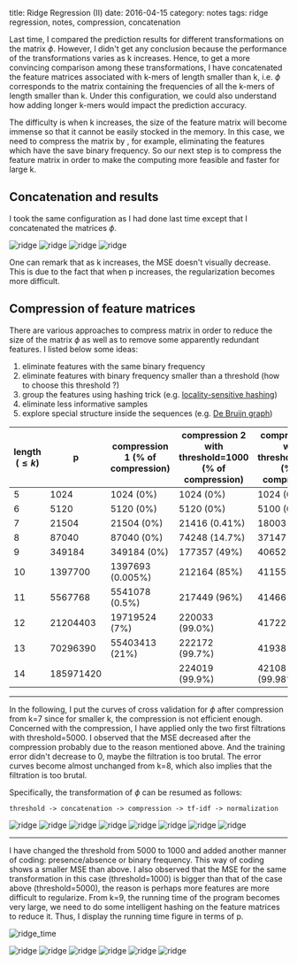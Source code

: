 title: Ridge Regression (II)
date: 2016-04-15
category: notes
tags: ridge regression, notes, compression, concatenation

Last time, I compared the prediction results for different transformations on the matrix $\phi$. However, I didn't get any conclusion because the performance of the transformations varies as k increases. Hence, to get a more convincing comparison among these transformations, I have concatenated the feature matrices associated with k-mers of length smaller than k, i.e. $\phi$ corresponds to the matrix containing the frequencies of all the k-mers of length smaller than k. Under this configuration, we could also understand how adding longer k-mers would impact the prediction accuracy.

The difficulty is when k increases, the size of the feature matrix will become immense so that it cannot be easily stocked in the memory. In this case, we need to compress the matrix by , for example, eliminating the features which have the save binary frequency. So our next step is to compress the feature matrix in order to make the computing more feasible and faster for large k.

## Concatenation and results

I took the same configuration as I had done last time except that I concatenated the matrices $\phi$.

![ridge]({filename}/images/ridge/logY_concatenate/ridge_5.png)
![ridge]({filename}/images/ridge/logY_concatenate/ridge_6.png)
![ridge]({filename}/images/ridge/logY_concatenate/ridge_7.png)
![ridge]({filename}/images/ridge/logY_concatenate/ridge_8.png)

One can remark that as k increases, the MSE doesn't visually decrease. This is due to the fact that when p increases, the regularization becomes more difficult.

## Compression of feature matrices

There are various approaches to compress matrix in order to reduce the size of the matrix $\phi$ as well as to remove some apparently redundant features. I listed below some ideas:

1. eliminate features with the same binary frequency
2. eliminate features with binary frequency smaller than a threshold (how to choose this threshold ?)
3. group the features using hashing trick (e.g. [locality-sensitive hashing][1])
4. eliminate less informative samples
5. explore special structure inside the sequences (e.g. [De Bruijn graph][2])

| length ($\le k$) | p | compression 1 (% of compression) | compression 2 with threshold=1000 (% of compression)| compression 2 with threshold=5000 (% of compression)|
| ---------------- | -- | ----------|-----------| ---------|
| 5 | 1024 | 1024 (0%) | 1024 (0%) | 1024 (0%) |
| 6 | 5120 | 5120 (0%) | 5120 (0%) | 5100 (0.39%)|
| 7 | 21504 | 21504 (0%) | 21416 (0.41%) | 18003 (16.3%) |
| 8 | 87040 | 87040 (0%) | 74248 (14.7%) | 37147 (57.3%) |
| 9 | 349184 | 349184 (0%) | 177357 (49%) | 40652 (88%) |
| 10 | 1397700 | 1397693 (0.005%) | 212164 (85%) | 41155 (97%) |
| 11 | 5567768 | 5541078 (0.5%) | 217449 (96%) | 41466 (99.3%) |
| 12 | 21204403 | 19719524 (7%) | 220033 (99.0%) | 41722 (99.8%) |
| 13 | 70296390 | 55403413 (21%) | 222172 (99.7%) | 41938 (99.9%) |
| 14 | 185971420 | | 224019 (99.9%) | 42108 (99.98%) |

--------
In the following, I put the curves of cross validation for $\phi$ after compression from k=7 since for smaller k, the compression is not efficient enough. Concerned with the compression, I have applied only the two first filtrations with threshold=5000. I observed that the MSE decreased after the compression probably due to the reason mentioned above. And the training error didn't decrease to 0, maybe the filtration is too brutal. The error curves become almost unchanged from k=8, which also implies that the filtration is too brutal.

Specifically, the transformation of $\phi$ can be resumed as follows:
```
threshold -> concatenation -> compression -> tf-idf -> normalization
```

![ridge]({filename}/images/ridge/logY_concatenate_filter5000/ridge_7.png)
![ridge]({filename}/images/ridge/logY_concatenate_filter5000/ridge_8.png)
![ridge]({filename}/images/ridge/logY_concatenate_filter5000/ridge_9.png)
![ridge]({filename}/images/ridge/logY_concatenate_filter5000/ridge_10.png)
![ridge]({filename}/images/ridge/logY_concatenate_filter5000/ridge_11.png)
![ridge]({filename}/images/ridge/logY_concatenate_filter5000/ridge_12.png)
![ridge]({filename}/images/ridge/logY_concatenate_filter5000/ridge_13.png)
![ridge]({filename}/images/ridge/logY_concatenate_filter5000/ridge_14.png)

-------
I have changed the threshold from 5000 to 1000 and added another manner of coding: presence/absence or binary frequency. This way of coding shows a smaller MSE than above. I also observed that the MSE for the same transformation in this case (threshold=1000) is bigger than that of the case above (threshold=5000), the reason is perhaps more features are more difficult to regularize. From k=9, the running time of the program becomes very large, we need to do some intelligent hashing on the feature matrices to reduce it. Thus, I display the running time figure in terms of p.

![ridge_time]({filename}/images/time/ridge.png)

![ridge]({filename}/images/ridge/logY_concatenate_filter1000/ridge_5.png)
![ridge]({filename}/images/ridge/logY_concatenate_filter1000/ridge_6.png)
![ridge]({filename}/images/ridge/logY_concatenate_filter1000/ridge_7.png)
![ridge]({filename}/images/ridge/logY_concatenate_filter1000/ridge_8.png)
![ridge]({filename}/images/ridge/logY_concatenate_filter1000/ridge_9.png)
![ridge]({filename}/images/ridge/logY_concatenate_filter1000/ridge_10.png)


[1]: https://en.wikipedia.org/wiki/Locality-sensitive_hashing
[2]: https://en.wikipedia.org/wiki/De_Bruijn_graph
